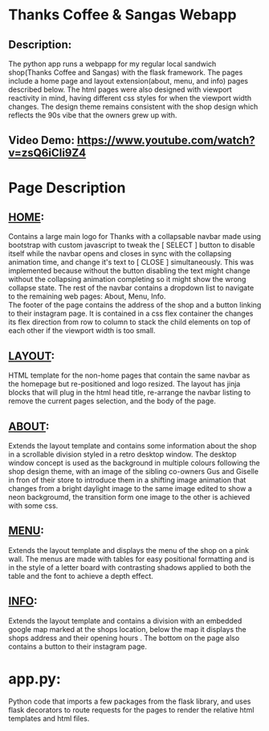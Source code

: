 # Thanks Coffee & Sangas Webapp
## Description:
The python app runs a webpapp for my regular local sandwich shop(Thanks Coffee and Sangas) with the flask framework. The pages include a home page and layout extension(about, menu, and info) pages described below. The html pages were also designed with viewport reactivity in mind, having different css styles for when the viewport width changes. The design theme remains consistent with the shop design which reflects the 90s vibe that the owners grew up with.
## Video Demo:  https://www.youtube.com/watch?v=zsQ6iCIi9Z4
# Page Description
## [HOME](templates/index.html):
Contains a large main logo for Thanks with a collapsable navbar made using bootstrap with custom javascript to tweak the [ SELECT ] button to disable itself while the navbar opens and closes in sync with the collapsing animation time, and change it's text to [ CLOSE ] simultaneously. This was implemented because without the button disabling the text might change without the collapsing animation completing so it might show the wrong collapse state.
The rest of the navbar contains a dropdown list to navigate to the remaining web pages: About, Menu, Info.\
The footer of the page contains the address of the shop and a button linking to their instagram page. It is contained in a css flex container the changes its flex direction from row to column to stack the child elements on top of each other if the viewport width is too small.
## [LAYOUT](templates/layout):
HTML template for the non-home pages that contain the same navbar as the homepage but re-positioned and logo resized. The layout has jinja blocks that will plug in the html head title, re-arrange the navbar listing to remove the current pages selection, and the body of the page.
## [ABOUT](templates/about.html):
Extends the layout template and contains some information about the shop in a scrollable division styled in a retro desktop window. The desktop window concept is used as the background in multiple colours following the shop design theme, with an image of the sibling co-owners Gus and Giselle in fron of their store to introduce them in a shifting image animation that changes from a bright daylight image to the same image edited to show a neon backgroumd, the transition form one image to the other is achieved with some css.
## [MENU](templates/menu.html):
Extends the layout template and displays the menu of the shop on a pink wall. The menus are made with tables for easy positional formatting and is in the style of a letter board with contrasting shadows applied to both the table and the font to achieve a depth effect.
## [INFO](templates/info.html):
Extends the layout template and contains a division with an embedded google map marked at the shops location, below the map it displays the shops address and their opening hours . The bottom on the page also contains a button to their instagram page.
# app.py:
Python code that imports a few packages from the flask library, and uses flask decorators to route requests for the pages to render the relative html templates and html files.
